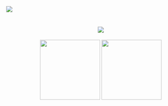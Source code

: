 <!-- ### Hi there 👋 -->
<div align="left"> <img src="https://komarev.com/ghpvc/?username=F6JO" /> </div>


<h1 align="center"> <a href="https://sunguoqi.com/"> <img src="https://readme-typing-svg.herokuapp.com/?lines=Hello,%20Welcome👏;Hope%20to%20know%20you!😄&center=true&size=27"> </a> </h1>


<div align="center">

  <img height="160px" src="https://github-readme-stats.vercel.app/api?username=F6JO&show_icons=true&theme=tokyonight" />

  <img height="160px" src="https://github-readme-stats.vercel.app/api/top-langs/?username=F6JO&hide_title=true&hide_border=false&layout=compact&langs_count=6&text_color=&icon_color=&theme=tokyonight" />
</div>









<!--
**F6JO/F6JO** is a ✨ _special_ ✨ repository because its `README.md` (this file) appears on your GitHub profile.

Here are some ideas to get you started:

- 🔭 I’m currently working on ...
- 🌱 I’m currently learning ...
- 👯 I’m looking to collaborate on ...
- 🤔 I’m looking for help with ...
- 💬 Ask me about ...
- 📫 How to reach me: ...
- 😄 Pronouns: ...
- ⚡ Fun fact: ...
-->
